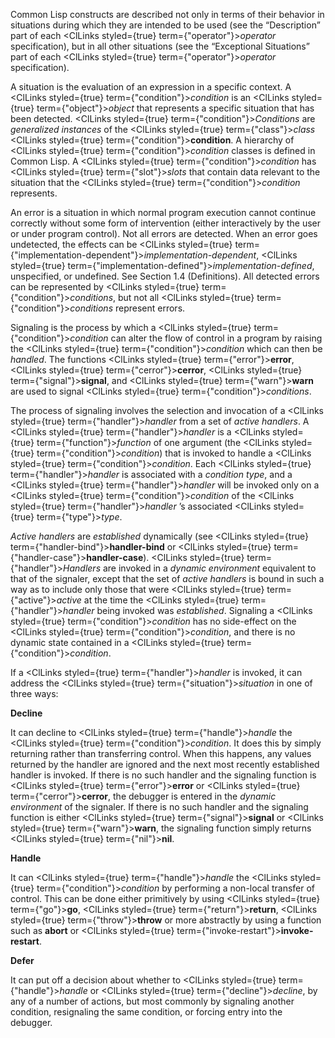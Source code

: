  



Common Lisp constructs are described not only in terms of their behavior in situations during which they are intended to be used (see the “Description” part of each <ClLinks styled={true} term={"operator"}><i>operator</i></ClLinks> specification), but in all other situations (see the “Exceptional Situations” part of each <ClLinks styled={true} term={"operator"}><i>operator</i></ClLinks> specification). 



A situation is the evaluation of an expression in a specific context. A <ClLinks styled={true} term={"condition"}><i>condition</i></ClLinks> is an <ClLinks styled={true} term={"object"}><i>object</i></ClLinks> that represents a specific situation that has been detected. <ClLinks styled={true} term={"condition"}><i>Conditions</i></ClLinks> are *generalized instances* of the <ClLinks styled={true} term={"class"}><i>class</i></ClLinks> <ClLinks styled={true} term={"condition"}><b>condition</b></ClLinks>. A hierarchy of <ClLinks styled={true} term={"condition"}><i>condition</i></ClLinks> classes is defined in Common Lisp. A <ClLinks styled={true} term={"condition"}><i>condition</i></ClLinks> has <ClLinks styled={true} term={"slot"}><i>slots</i></ClLinks> that contain data relevant to the situation that the <ClLinks styled={true} term={"condition"}><i>condition</i></ClLinks> represents. 



An error is a situation in which normal program execution cannot continue correctly without some form of intervention (either interactively by the user or under program control). Not all errors are detected. When an error goes undetected, the effects can be <ClLinks styled={true} term={"implementation-dependent"}><i>implementation-dependent</i></ClLinks>, <ClLinks styled={true} term={"implementation-defined"}><i>implementation-defined</i></ClLinks>, unspecified, or undefined. See Section 1.4 (Definitions). All detected errors can be represented by <ClLinks styled={true} term={"condition"}><i>conditions</i></ClLinks>, but not all <ClLinks styled={true} term={"condition"}><i>conditions</i></ClLinks> represent errors. 



Signaling is the process by which a <ClLinks styled={true} term={"condition"}><i>condition</i></ClLinks> can alter the flow of control in a program by raising the <ClLinks styled={true} term={"condition"}><i>condition</i></ClLinks> which can then be *handled*. The functions <ClLinks styled={true} term={"error"}><b>error</b></ClLinks>, <ClLinks styled={true} term={"cerror"}><b>cerror</b></ClLinks>, <ClLinks styled={true} term={"signal"}><b>signal</b></ClLinks>, and <ClLinks styled={true} term={"warn"}><b>warn</b></ClLinks> are used to signal <ClLinks styled={true} term={"condition"}><i>conditions</i></ClLinks>. 



The process of signaling involves the selection and invocation of a <ClLinks styled={true} term={"handler"}><i>handler</i></ClLinks> from a set of *active handlers*. A <ClLinks styled={true} term={"handler"}><i>handler</i></ClLinks> is a <ClLinks styled={true} term={"function"}><i>function</i></ClLinks> of one argument (the <ClLinks styled={true} term={"condition"}><i>condition</i></ClLinks>) that is invoked to handle a <ClLinks styled={true} term={"condition"}><i>condition</i></ClLinks>. Each <ClLinks styled={true} term={"handler"}><i>handler</i></ClLinks> is associated with a *condition type*, and a <ClLinks styled={true} term={"handler"}><i>handler</i></ClLinks> will be invoked only on a <ClLinks styled={true} term={"condition"}><i>condition</i></ClLinks> of the <ClLinks styled={true} term={"handler"}><i>handler</i></ClLinks> ’s associated <ClLinks styled={true} term={"type"}><i>type</i></ClLinks>. 



*Active handlers* are *established* dynamically (see <ClLinks styled={true} term={"handler-bind"}><b>handler-bind</b></ClLinks> or <ClLinks styled={true} term={"handler-case"}><b>handler-case</b></ClLinks>). <ClLinks styled={true} term={"handler"}><i>Handlers</i></ClLinks> are invoked in a *dynamic environment* equivalent to that of the signaler, except that the set of *active handlers* is bound in such a way as to include only those that were <ClLinks styled={true} term={"active"}><i>active</i></ClLinks> at the time the <ClLinks styled={true} term={"handler"}><i>handler</i></ClLinks> being invoked was *established*. Signaling a <ClLinks styled={true} term={"condition"}><i>condition</i></ClLinks> has no side-effect on the <ClLinks styled={true} term={"condition"}><i>condition</i></ClLinks>, and there is no dynamic state contained in a <ClLinks styled={true} term={"condition"}><i>condition</i></ClLinks>. 



If a <ClLinks styled={true} term={"handler"}><i>handler</i></ClLinks> is invoked, it can address the <ClLinks styled={true} term={"situation"}><i>situation</i></ClLinks> in one of three ways: 



**Decline** 



It can decline to <ClLinks styled={true} term={"handle"}><i>handle</i></ClLinks> the <ClLinks styled={true} term={"condition"}><i>condition</i></ClLinks>. It does this by simply returning rather than transferring control. When this happens, any values returned by the handler are ignored and the next most recently established handler is invoked. If there is no such handler and the signaling function is <ClLinks styled={true} term={"error"}><b>error</b></ClLinks> or <ClLinks styled={true} term={"cerror"}><b>cerror</b></ClLinks>, the debugger is entered in the *dynamic environment* of the signaler. If there is no such handler and the signaling function is either <ClLinks styled={true} term={"signal"}><b>signal</b></ClLinks> or <ClLinks styled={true} term={"warn"}><b>warn</b></ClLinks>, the signaling function simply returns <ClLinks styled={true} term={"nil"}><b>nil</b></ClLinks>. 



**Handle** 



It can <ClLinks styled={true} term={"handle"}><i>handle</i></ClLinks> the <ClLinks styled={true} term={"condition"}><i>condition</i></ClLinks> by performing a non-local transfer of control. This can be done either primitively by using <ClLinks styled={true} term={"go"}><b>go</b></ClLinks>, <ClLinks styled={true} term={"return"}><b>return</b></ClLinks>, <ClLinks styled={true} term={"throw"}><b>throw</b></ClLinks> or more abstractly by using a function such as **abort** or <ClLinks styled={true} term={"invoke-restart"}><b>invoke-restart</b></ClLinks>. 







 



 



**Defer** 



It can put off a decision about whether to <ClLinks styled={true} term={"handle"}><i>handle</i></ClLinks> or <ClLinks styled={true} term={"decline"}><i>decline</i></ClLinks>, by any of a number of actions, but most commonly by signaling another condition, resignaling the same condition, or forcing entry into the debugger. 



